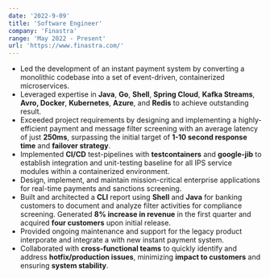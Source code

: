 ```yaml
---
date: '2022-9-09'
title: 'Software Engineer'
company: 'Finastra'
range: 'May 2022 - Present'
url: 'https://www.finastra.com/'
--- 
```


- Led the development of an instant payment system by converting a monolithic codebase into a set of event-driven, containerized microservices.
- Leveraged expertise in **Java**, **Go**, **Shell**, **Spring Cloud**, **Kafka Streams**, **Avro, Docker**, **Kubernetes**, **Azure**, and **Redis** to achieve outstanding result.
- Exceeded project requirements by designing and implementing a highly-efficient payment and message filter screening with an average latency of just **250ms**, surpassing the initial target of **1-10 second response time** and **failover strategy**.
- Implemented **CI/CD** test-pipelines with **testcontainers** and **google-jib** to establish integration and unit-testing baseline for all IPS service modules within a containerized environment.
- Design, implement, and maintain mission-critical enterprise applications for real-time payments and sanctions screening.
- Built and architected a **CLI** report using **Shell** and **Java** for banking customers to document and analyze filter activities for compliance screening. Generated **8% increase in revenue** in the first quarter and acquired **four customers** upon initial release.
- Provided ongoing maintenance and support for the legacy product interporate and integrate a with new instant payment system.
- Collaborated with **cross-functional teams** to quickly identify and address **hotfix/production issues**, minimizing **impact to customers** and ensuring **system stability**.
